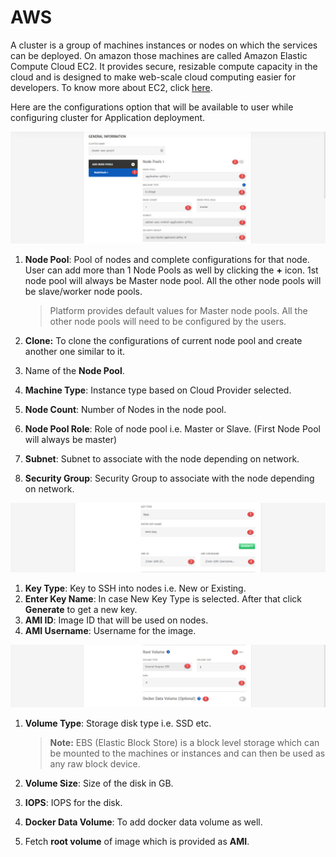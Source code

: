 # AWS

A cluster is a group of machines instances or nodes on which the services can be deployed. On amazon those machines are called Amazon Elastic Compute Cloud EC2. It provides secure, resizable compute capacity in the cloud and is designed to make web-scale cloud computing easier for developers. To know more about EC2, click [here](https://aws.amazon.com/ec2/).

Here are the configurations option that will be available to user while configuring cluster for Application deployment. 

![1](imgs/1.jpg)

1. **Node Pool**: Pool of nodes and complete configurations for that node. User can add more than 1 Node Pools as well by clicking the **+** icon. 1st node pool will always be Master node pool. All the other node pools will be slave/worker node pools. 

   > Platform provides default values for Master node pools. All the other node pools will need to be configured by the users. 
2. **Clone:** To clone the configurations of current node pool and create another one similar to it. 
3. Name of the **Node Pool**.
4. **Machine Type**: Instance type based on Cloud Provider selected. 
5. **Node Count**: Number of Nodes in the node pool.
6. **Node Pool Role**: Role of node pool i.e. Master or Slave. (First Node Pool will always be master)
7. **Subnet**: Subnet to associate with the node depending on network.
8. **Security Group**: Security Group to associate with the node depending on network.

![1](imgs/2.jpg)

1. **Key Type**: Key to SSH into nodes i.e. New or Existing.
2. **Enter Key Name**: In case New Key Type is selected.
   After that click **Generate** to get a new key. 
3. **AMI ID**: Image ID that will be used on nodes.
4. **AMI Username**: Username for the image.

![3](imgs/3.jpg)

1. **Volume Type**: Storage disk type i.e. SSD etc. 

   > **Note:** EBS (Elastic Block Store) is a block level storage which can be mounted to the machines or instances and can then be used as any raw block device.

2. **Volume Size**: Size of the disk in GB.

3. **IOPS**: IOPS for the disk.

4. **Docker Data Volume**: To add docker data volume as well.

5. Fetch **root volume** of image which is provided as **AMI**.
